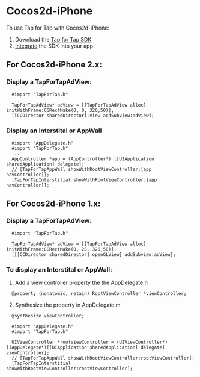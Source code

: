 # Cocos2d-iPhone

To use Tap for Tap with Cocos2d-iPhone:

1. Download the [Tap for Tap SDK](https://github.com/tapfortap/Documentation/raw/master/downloads/TapForTap-iOS-SDK.zip)
2. [Integrate](http://tapfortap.com/documentation/iOS) the SDK into your app 

## For Cocos2d-iPhone 2.x:

### Display a TapForTapAdView:

```objc
  #import "TapForTap.h"
  ...
  TapForTapAdView* adView = [[TapForTapAdView alloc] initWithFrame:CGRectMake(0, 0, 320,50)];
  [[CCDirector sharedDirector].view addSubview:adView];
```

### Display an Interstital or AppWall

```objc
  #import "AppDelegate.h"
  #import "TapForTap.h"
  ...
  AppController *app = (AppController*) [[UIApplication sharedApplication] delegate];
  // [TapForTapAppWall showWithRootViewController:[app navController]];
  [TapForTapInterstitial showWithRootViewController:[app navController]];
```

## For Cocos2d-iPhone 1.x:

### Display a TapForTapAdView:

```objc
  #import "TapForTap.h"
  ...
  TapForTapAdView* adView = [[TapForTapAdView alloc] initWithFrame:CGRectMake(0, 25, 320,50)];
  [[[CCDirector sharedDirector] openGLView] addSubview:adView];
```

### To display an Interstital or AppWall:

1) Add a view controller property the the AppDelegate.h

```objc
  @property (nonatomic, retain) RootViewController *viewController;
```

2) Synthesize the property in AppDelegate.m

```objc
  @synthesize viewController;
```

```objc
  #import "AppDelegate.h"
  #import "TapForTap.h"
  ...
  UIViewController *rootViewController = (UIViewController*)[(AppDelegate*)[[UIApplication sharedApplication] delegate] viewController];
  // [TapForTapAppWall showWithRootViewController:rootViewController];
  [TapForTapInterstitial showWithRootViewController:rootViewController];
```
